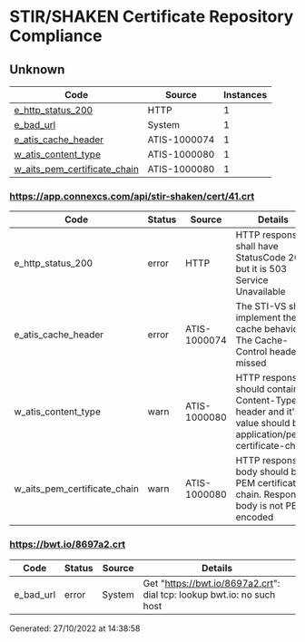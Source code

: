 # STIR/SHAKEN Certificate Repository Compliance

## Unknown

| Code | Source | Instances |
|------|--------|-----------|
| [e_http_status_200](ISSUES/e_http_status_200) | HTTP | 1 |
| [e_bad_url](ISSUES/e_bad_url) | System | 1 |
| [e_atis_cache_header](ISSUES/e_atis_cache_header) | ATIS-1000074 | 1 |
| [w_atis_content_type](ISSUES/w_atis_content_type) | ATIS-1000080 | 1 |
| [w_aits_pem_certificate_chain](ISSUES/w_aits_pem_certificate_chain) | ATIS-1000080 | 1 |

### https://app.connexcs.com/api/stir-shaken/cert/41.crt

| Code | Status | Source | Details |
|------|--------|--------|---------|
| e_http_status_200 | error | HTTP | HTTP response shall have StatusCode 200, but it is 503 Service Unavailable |
| e_atis_cache_header | error | ATIS-1000074 | The STI-VS shall implement the cache behavior. The Cache-Control header is missed |
| w_atis_content_type | warn | ATIS-1000080 | HTTP response should contain Content-Type header and it's value should be application/pem-certificate-chain |
| w_aits_pem_certificate_chain | warn | ATIS-1000080 | HTTP response body should be PEM certificate chain. Response body is not PEM encoded |

### https://bwt.io/8697a2.crt

| Code | Status | Source | Details |
|------|--------|--------|---------|
| e_bad_url | error | System | Get "https://bwt.io/8697a2.crt": dial tcp: lookup bwt.io: no such host |


Generated: 27/10/2022 at 14:38:58